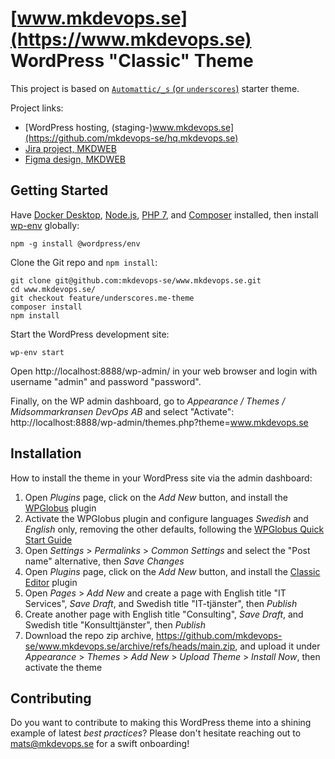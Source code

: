
# [www.mkdevops.se](https://www.mkdevops.se) WordPress "Classic" Theme

This project is based on [`Automattic/_s` (or `underscores`)](https://github.com/automattic/_s) starter theme.

Project links:
- [WordPress hosting, (staging-)www.mkdevops.se](https://github.com/mkdevops-se/hq.mkdevops.se)
- [Jira project, MKDWEB](https://mblomdahl.atlassian.net/jira/software/projects/MKDWEB/boards/22/roadmap)
- [Figma design, MKDWEB](https://www.figma.com/file/OBlfZ7ZXoxlFgCJmVSMYOD/2022-08-07-MKDWEB)


## Getting Started

Have [Docker Desktop](https://www.docker.com/products/docker-desktop/), [Node.js](https://nodejs.org/en/download/),
[PHP 7](https://www.php.net/releases/7_0_0.php), and [Composer](https://getcomposer.org/) installed, then
install [wp-env](https://developer.wordpress.org/block-editor/getting-started/devenv/) globally:

    npm -g install @wordpress/env

Clone the Git repo and `npm install`:

    git clone git@github.com:mkdevops-se/www.mkdevops.se.git
    cd www.mkdevops.se/
    git checkout feature/underscores.me-theme
    composer install
    npm install

Start the WordPress development site:

    wp-env start

Open http://localhost:8888/wp-admin/ in your web browser and login with username "admin" and password "password".

Finally, on the WP admin dashboard, go to _Appearance / Themes / Midsommarkransen DevOps AB_ and select "Activate": <br>
http://localhost:8888/wp-admin/themes.php?theme=www.mkdevops.se


## Installation

How to install the theme in your WordPress site via the admin dashboard:

1. Open _Plugins_ page, click on the _Add New_ button, and install the [WPGlobus](https://wordpress.org/plugins/wpglobus/) plugin
2. Activate the WPGlobus plugin and configure languages _Swedish_ and _English_ only, removing the other defaults, following the [WPGlobus Quick Start Guide](https://wpglobus.com/quick-start/)
3. Open _Settings_ > _Permalinks_ > _Common Settings_ and select the "Post name" alternative, then _Save Changes_
4. Open _Plugins_ page, click on the _Add New_ button, and install the [Classic Editor](https://wordpress.org/plugins/classic-editor/) plugin
5. Open _Pages_ > _Add New_ and create a page with English title "IT Services", _Save Draft_, and Swedish title "IT-tjänster", then _Publish_
6. Create another page with English title "Consulting", _Save Draft_, and Swedish title "Konsulttjänster", then _Publish_
7. Download the repo zip archive, https://github.com/mkdevops-se/www.mkdevops.se/archive/refs/heads/main.zip, and upload it under _Appearance_ > _Themes_ > _Add New_ > _Upload Theme_ > _Install Now_, then activate the theme


## Contributing

Do you want to contribute to making this WordPress theme into a shining example of latest _best practices_? Please don't
hesitate reaching out to mats@mkdevops.se for a swift onboarding!
